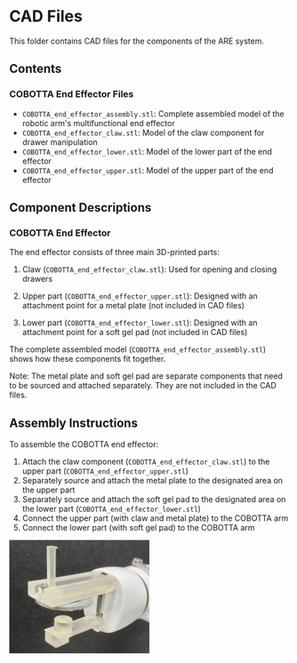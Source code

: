 # CAD Files

This folder contains CAD files for the components of the ARE system.

## Contents

### COBOTTA End Effector Files
- `COBOTTA_end_effector_assembly.stl`: Complete assembled model of the robotic arm's multifunctional end effector
- `COBOTTA_end_effector_claw.stl`: Model of the claw component for drawer manipulation
- `COBOTTA_end_effector_lower.stl`: Model of the lower part of the end effector
- `COBOTTA_end_effector_upper.stl`: Model of the upper part of the end effector

## Component Descriptions

### COBOTTA End Effector
The end effector consists of three main 3D-printed parts:
1. Claw (`COBOTTA_end_effector_claw.stl`): Used for opening and closing drawers

2. Upper part (`COBOTTA_end_effector_upper.stl`): Designed with an attachment point for a metal plate (not included in CAD files)

3. Lower part (`COBOTTA_end_effector_lower.stl`): Designed with an attachment point for a soft gel pad (not included in CAD files)

The complete assembled model (`COBOTTA_end_effector_assembly.stl`) shows how these components fit together.

Note: The metal plate and soft gel pad are separate components that need to be sourced and attached separately. They are not included in the CAD files.

## Assembly Instructions

To assemble the COBOTTA end effector:
1. Attach the claw component (`COBOTTA_end_effector_claw.stl`) to the upper part (`COBOTTA_end_effector_upper.stl`)
2. Separately source and attach the metal plate to the designated area on the upper part
3. Separately source and attach the soft gel pad to the designated area on the lower part (`COBOTTA_end_effector_lower.stl`)
4. Connect the upper part (with claw and metal plate) to the COBOTTA arm
5. Connect the lower part (with soft gel pad) to the COBOTTA arm

<img src="images/end_effector_close_up_view.jpg" width="50%" alt="End effector close-up view">